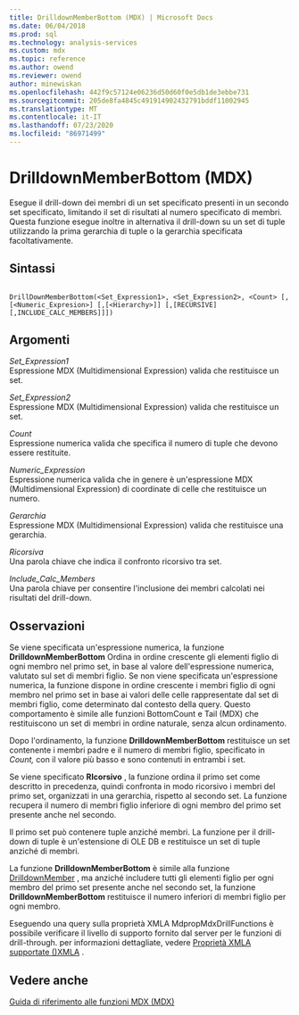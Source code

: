 ```yaml
---
title: DrilldownMemberBottom (MDX) | Microsoft Docs
ms.date: 06/04/2018
ms.prod: sql
ms.technology: analysis-services
ms.custom: mdx
ms.topic: reference
ms.author: owend
ms.reviewer: owend
author: minewiskan
ms.openlocfilehash: 442f9c57124e06236d50d60f0e5db1de3ebbe731
ms.sourcegitcommit: 205de8fa4845c491914902432791bddf11002945
ms.translationtype: MT
ms.contentlocale: it-IT
ms.lasthandoff: 07/23/2020
ms.locfileid: "86971499"
---
```

# <a name="drilldownmemberbottom-mdx"></a>DrilldownMemberBottom (MDX)


  Esegue il drill-down dei membri di un set specificato presenti in un secondo set specificato, limitando il set di risultati al numero specificato di membri. Questa funzione esegue inoltre in alternativa il drill-down su un set di tuple utilizzando la prima gerarchia di tuple o la gerarchia specificata facoltativamente.  
  
## <a name="syntax"></a>Sintassi  
  
```  
  
DrillDownMemberBottom(<Set_Expression1>, <Set_Expression2>, <Count> [,[<Numeric_Expresion>] [,[<Hierarchy>]] [,[RECURSIVE][,INCLUDE_CALC_MEMBERS]]])  
```  
  
## <a name="arguments"></a>Argomenti  
 *Set_Expression1*  
 Espressione MDX (Multidimensional Expression) valida che restituisce un set.  
  
 *Set_Expression2*  
 Espressione MDX (Multidimensional Expression) valida che restituisce un set.  
  
 *Count*  
 Espressione numerica valida che specifica il numero di tuple che devono essere restituite.  
  
 *Numeric_Expression*  
 Espressione numerica valida che in genere è un'espressione MDX (Multidimensional Expression) di coordinate di celle che restituisce un numero.  
  
 *Gerarchia*  
 Espressione MDX (Multidimensional Expression) valida che restituisce una gerarchia.  
  
 *Ricorsiva*  
 Una parola chiave che indica il confronto ricorsivo tra set.  
  
 *Include_Calc_Members*  
 Una parola chiave per consentire l'inclusione dei membri calcolati nei risultati del drill-down.  
  
## <a name="remarks"></a>Osservazioni  
 Se viene specificata un'espressione numerica, la funzione **DrilldownMemberBottom** Ordina in ordine crescente gli elementi figlio di ogni membro nel primo set, in base al valore dell'espressione numerica, valutato sul set di membri figlio. Se non viene specificata un'espressione numerica, la funzione dispone in ordine crescente i membri figlio di ogni membro nel primo set in base ai valori delle celle rappresentate dal set di membri figlio, come determinato dal contesto della query. Questo comportamento è simile alle funzioni BottomCount e Tail (MDX) che restituiscono un set di membri in ordine naturale, senza alcun ordinamento.  
  
 Dopo l'ordinamento, la funzione **DrilldownMemberBottom** restituisce un set contenente i membri padre e il numero di membri figlio, specificato in *Count,* con il valore più basso e sono contenuti in entrambi i set.  
  
 Se viene specificato **RIcorsivo** , la funzione ordina il primo set come descritto in precedenza, quindi confronta in modo ricorsivo i membri del primo set, organizzati in una gerarchia, rispetto al secondo set. La funzione recupera il numero di membri figlio inferiore di ogni membro del primo set presente anche nel secondo.  
  
 Il primo set può contenere tuple anziché membri. La funzione per il drill-down di tuple è un'estensione di OLE DB e restituisce un set di tuple anziché di membri.  
  
 La funzione **DrilldownMemberBottom** è simile alla funzione [DrilldownMember](../mdx/drilldownmember-mdx.md) , ma anziché includere tutti gli elementi figlio per ogni membro del primo set presente anche nel secondo set, la funzione **DrilldownMemberBottom** restituisce il numero inferiori di membri figlio per ogni membro.  
  
 Eseguendo una query sulla proprietà XMLA MdpropMdxDrillFunctions è possibile verificare il livello di supporto fornito dal server per le funzioni di drill-through. per informazioni dettagliate, vedere [Proprietà XMLA supportate &#40;&#41;XMLA](https://docs.microsoft.com/analysis-services/xmla/xml-elements-properties/propertylist-element-supported-xmla-properties) .  
  
## <a name="see-also"></a>Vedere anche  
 [Guida di riferimento alle funzioni MDX &#40;MDX&#41;](../mdx/mdx-function-reference-mdx.md)  
  
  
